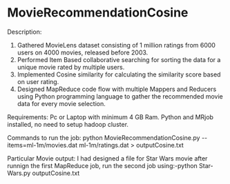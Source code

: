 # MovieRecommendationCosine

Description: 
1. Gathered MovieLens dataset consisting of 1 million ratings from 6000 users on 4000 movies, released before 2003. 
2. Performed Item Based collaborative searching for sorting the data for a unique movie rated by multiple users. 
3. Implemented Cosine similarity for calculating the similarity score based on user rating. 
4. Designed MapReduce code flow with multiple Mappers and Reducers using Python programming language to gather the recommended movie data for every movie selection.

Requirements: Pc or Laptop with minimum 4 GB Ram. Python and MRjob installed, no need to setup hadoop cluster.

Commands to run the job: python MovieRecommendationCosine.py --items=ml-1m/movies.dat ml-1m/ratings.dat > outputCosine.txt

Particular Movie output: I had designed a file for Star Wars movie after runnign the first MapReduce job, run the second job using:-python Star-Wars.py outputCosine.txt
